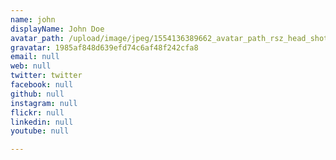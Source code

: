 ```yaml
---
name: john
displayName: John Doe
avatar_path: /upload/image/jpeg/1554136389662_avatar_path_rsz_head_shot.jpg
gravatar: 1985af848d639efd74c6af48f242cfa8
email: null
web: null
twitter: twitter
facebook: null
github: null
instagram: null
flickr: null
linkedin: null
youtube: null

---
```





